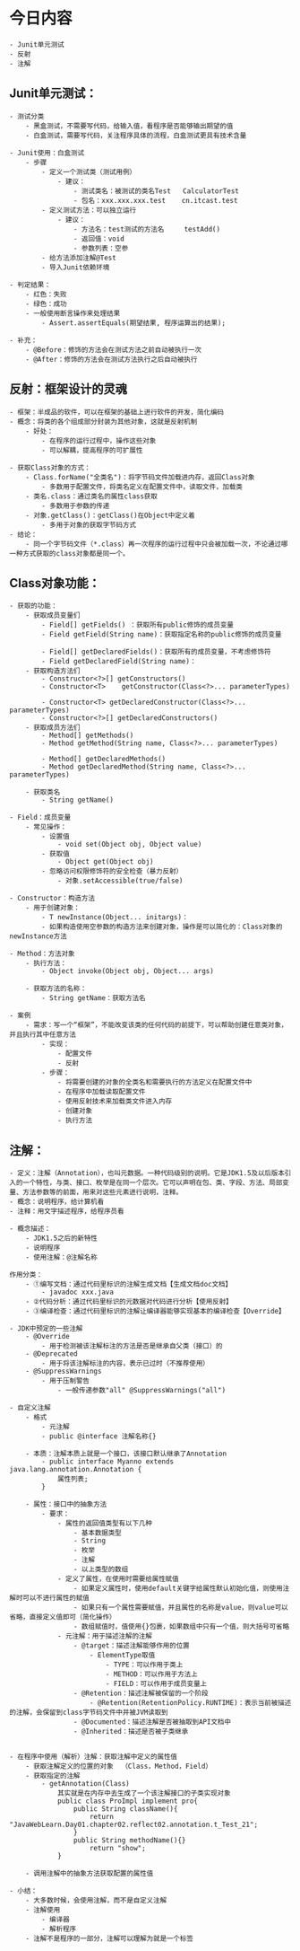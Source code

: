 # 今日内容
    - Junit单元测试
    - 反射
    - 注解

## Junit单元测试：
    - 测试分类
        - 黑盒测试，不需要写代码，给输入值，看程序是否能够输出期望的值
        - 白盒测试，需要写代码，关注程序具体的流程，白盒测试更具有技术含量
    
    - Junit使用：白盒测试
        - 步骤
            - 定义一个测试类（测试用例）
                - 建议：
                    - 测试类名：被测试的类名Test   CalculatorTest
                    - 包名：xxx.xxx.xxx.test    cn.itcast.test
            - 定义测试方法：可以独立运行
                - 建议：
                    - 方法名：test测试的方法名     testAdd()
                    - 返回值：void
                    - 参数列表：空参
            - 给方法添加注解@Test
            - 导入Junit依赖环境
    
    - 判定结果：
        - 红色：失败
        - 绿色：成功      
        - 一般使用断言操作来处理结果
            - Assert.assertEquals(期望结果, 程序运算出的结果);  
            
    - 补充：
        - @Before：修饰的方法会在测试方法之前自动被执行一次
        - @After：修饰的方法会在测试方法执行之后自动被执行
        
## 反射：框架设计的灵魂
    - 框架：半成品的软件，可以在框架的基础上进行软件的开发，简化编码
    - 概念：将类的各个组成部分封装为其他对象，这就是反射机制
        - 好处：
            - 在程序的运行过程中，操作这些对象
            - 可以解耦，提高程序的可扩展性
            
    - 获取Class对象的方式：
        - Class.forName("全类名")：将字节码文件加载进内存，返回Class对象
            - 多数用于配置文件，将类名定义在配置文件中，读取文件，加载类
        - 类名.class：通过类名的属性class获取
            - 多数用于参数的传递
        - 对象.getClass()：getClass()在Object中定义着
            - 多用于对象的获取字节码方式
    - 结论：
        - 同一个字节码文件（*.class）再一次程序的运行过程中只会被加载一次，不论通过哪一种方式获取的class对象都是同一个。
    
## Class对象功能：
    - 获取的功能：
        - 获取成员变量们
            - Field[] getFields() ：获取所有public修饰的成员变量
            - Field	getField(String name)：获取指定名称的public修饰的成员变量
            
            - Field[] getDeclaredFields()：获取所有的成员变量，不考虑修饰符
            - Field	getDeclaredField(String name)：
        - 获取构造方法们
            - Constructor<?>[] getConstructors()
            - Constructor<T>	getConstructor(Class<?>... parameterTypes) 
            
            - Constructor<T> getDeclaredConstructor(Class<?>... parameterTypes)
            - Constructor<?>[] getDeclaredConstructors()
        - 获取成员方法们
            - Method[] getMethods()
            - Method getMethod(String name, Class<?>... parameterTypes)
            
            - Method[] getDeclaredMethods()
            - Method getDeclaredMethod(String name, Class<?>... parameterTypes)
            
        - 获取类名
            - String getName()
    
    - Field：成员变量
        - 常见操作：
            - 设置值
                - void set(Object obj, Object value)
            - 获取值
                - Object get(Object obj)
            - 忽略访问权限修饰符的安全检查（暴力反射）
                - 对象.setAccessible(true/false)
    
    - Constructor：构造方法
        - 用于创建对象：
            - T	newInstance(Object... initargs)：
            - 如果构造使用空参数的构造方法来创建对象，操作是可以简化的：Class对象的newInstance方法
            
    - Method：方法对象
        - 执行方法：
            - Object invoke(Object obj, Object... args)
        
        - 获取方法的名称：
            - String getName：获取方法名
    
    - 案例
        - 需求：写一个“框架”，不能改变该类的任何代码的前提下，可以帮助创建任意类对象，并且执行其中任意方法
            - 实现：
                - 配置文件
                - 反射
            - 步骤：
                - 将需要创建的对象的全类名和需要执行的方法定义在配置文件中
                - 在程序中加载读取配置文件
                - 使用反射技术来加载类文件进入内存
                - 创建对象
                - 执行方法

## 注解：
    - 定义：注解（Annotation），也叫元数据。一种代码级别的说明。它是JDK1.5及以后版本引入的一个特性，与类、接口、枚举是在同一个层次。它可以声明在包、类、字段、方法、局部变量、方法参数等的前面，用来对这些元素进行说明，注释。
    - 概念：说明程序，给计算机看
    - 注释：用文字描述程序，给程序员看
    
    - 概念描述：
        - JDK1.5之后的新特性
        - 说明程序
        - 使用注解：@注解名称
    
    作用分类：
        - ①编写文档：通过代码里标识的注解生成文档【生成文档doc文档】
            - javadoc xxx.java
        - ②代码分析：通过代码里标识的元数据对代码进行分析【使用反射】
        - ③编译检查：通过代码里标识的注解让编译器能够实现基本的编译检查【Override】
    
    - JDK中预定的一些注解
        - @Override
            - 用于检测被该注解标注的方法是否是继承自父类（接口）的
        - @Deprecated
            - 用于将该注解标注的内容，表示已过时（不推荐使用）
        - @SuppressWarnings
            - 用于压制警告
                - 一般传递参数"all" @SuppressWarnings("all")
    
    - 自定义注解
        - 格式
            - 元注解
            - public @interface 注解名称{}
        
        - 本质：注解本质上就是一个接口，该接口默认继承了Annotation
            - public interface Myanno extends java.lang.annotation.Annotation {
                属性列表;
            }
        
        - 属性：接口中的抽象方法
            - 要求：
                - 属性的返回值类型有以下几种
                    - 基本数据类型
                    - String
                    - 枚举
                    - 注解
                    - 以上类型的数组
                - 定义了属性，在使用时需要给属性赋值
                    - 如果定义属性时，使用default关键字给属性默认初始化值，则使用注解时可以不进行属性的赋值
                    - 如果只有一个属性需要赋值，并且属性的名称是value，则value可以省略，直接定义值即可（简化操作）
                    - 数组赋值时，值使用{}包裹，如果数组中只有一个值，则大括号可省略
                - 元注解：用于描述注解的注解
                    - @target：描述注解能够作用的位置
                        - ElementType取值
                            - TYPE：可以作用于类上
                            - METHOD：可以作用于方法上
                            - FIELD：可以作用于成员变量上
                    - @Retention：描述注解被保留的一个阶段
                        - @Retention(RetentionPolicy.RUNTIME)：表示当前被描述的注解，会保留到class字节码文件中并被JVM读取到
                    - @Documented：描述注解是否被抽取到API文档中
                    - @Inherited：描述是否被子类继承
                    
                        
    - 在程序中使用（解析）注解：获取注解中定义的属性值
        - 获取注解定义的位置的对象  （Class，Method，Field）
        - 获取指定的注解
            - getAnnotation(Class)
                其实就是在内存中去生成了一个该注解接口的子类实现对象
                public class ProImpl implement pro{
                    public String className(){
                        return "JavaWebLearn.Day01.chapter02.reflect02.annotation.t_Test_21";
                    }
                    public String methodName(){}
                        return "show";
                }
        
        - 调用注解中的抽象方法获取配置的属性值
        
    - 小结：
        - 大多数时候，会使用注解，而不是自定义注解
        - 注解使用
            - 编译器
            - 解析程序
        - 注解不是程序的一部分，注解可以理解为就是一个标签
        
    
